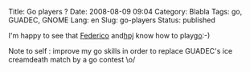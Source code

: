 Title: Go players ?
Date: 2008-08-09 09:04
Category: Blabla
Tags: go, GUADEC, GNOME
Lang: en
Slug: go-players
Status: published

I'm happy to see that [Federico](http://www.gnome.org/%7Efederico/news-2008-08.html#08) and[hpj](http://hpjansson.org/blag/) know how to play[go](http://en.wikipedia.org/wiki/Go_%28board_game%29):-)

Note to self : improve my go skills in order to replace GUADEC's ice creamdeath match by a go contest \\o/
